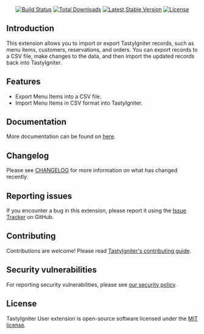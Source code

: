 <p align="center">
    <a href="https://github.com/igniter-labs/ti-ext-importexport/actions"><img src="https://github.com/igniter-labs/ti-ext-importexport/actions/workflows/pipeline.yml/badge.svg" alt="Build Status"></a>
    <a href="https://packagist.org/packages/igniterlabs/ti-ext-importexport"><img src="https://img.shields.io/packagist/dt/igniterlabs/ti-ext-importexport" alt="Total Downloads"></a>
    <a href="https://packagist.org/packages/igniterlabs/ti-ext-importexport"><img src="https://img.shields.io/packagist/v/igniterlabs/ti-ext-importexport" alt="Latest Stable Version"></a>
    <a href="https://packagist.org/packages/igniterlabs/ti-ext-importexport"><img src="https://img.shields.io/github/license/igniter-labs/ti-ext-importexport" alt="License"></a>
</p>

## Introduction

This extension allows you to import or export TastyIgniter records, such as menu items, customers, reservations, and orders. You can export records to a CSV file, make changes to the data, and then import the updated records back into TastyIgniter.

## Features

- Export Menu Items into a CSV file.
- Import Menu Items in CSV format into TastyIgniter.

## Documentation

More documentation can be found on [here](https://github.com/igniter-labs/ti-ext-importexport/blob/master/docs/index.md).

## Changelog

Please see [CHANGELOG](https://github.com/igniter-labs/ti-ext-importexport/blob/master/CHANGELOG.md) for more information on what has changed recently.

## Reporting issues

If you encounter a bug in this extension, please report it using the [Issue Tracker](https://github.com/igniter-labs/ti-ext-importexport/issues) on GitHub.

## Contributing

Contributions are welcome! Please read [TastyIgniter's contributing guide](https://tastyigniter.com/docs/resources/contribution-guide).

## Security vulnerabilities

For reporting security vulnerabilities, please see [our security policy](https://github.com/igniter-labs/ti-ext-importexport/security/policy).

## License

TastyIgniter User extension is open-source software licensed under the [MIT license](https://github.com/igniter-labs/ti-ext-importexport/blob/master/LICENSE.md).
